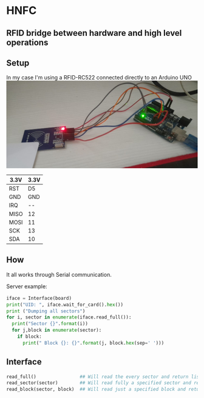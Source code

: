 # HNFC 
## RFID bridge between hardware and high level operations

## Setup
In my case I'm using a RFID-RC522 connected directly to an Arduino UNO
![Setup](https://github.com/utcq/hnfc/blob/main/setup.jpg?raw=true)

| 3.3V 	| 3.3V 	|
|------	|------	|
| RST  	| D5   	|
| GND  	| GND  	|
| IRQ  	|  --  	|
| MISO 	| 12   	|
| MOSI 	| 11   	|
| SCK  	| 13   	|
| SDA  	| 10   	|


## How

It all works through Serial communication.


Server example:
```py
iface = Interface(board)
print("UID: ", iface.wait_for_card().hex())
print ("Dumping all sectors")
for i, sector in enumerate(iface.read_full()):
  print("Sector {}".format(i))
  for j,block in enumerate(sector):
    if block:
      print(" Block {}: {}".format(j, block.hex(sep=' ')))
```

## Interface

```py
read_full()                ## Will read the every sector and return list[list[bytes]] == sectors[blocks[bytes]
read_sector(sector)        ## Will read fully a specified sector and return list[bytes] == blocks[bytes]
read_block(sector, block)  ## Will read just a specified block and return its bytes 
```
